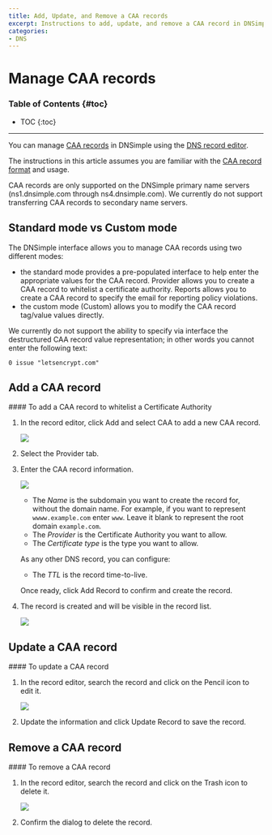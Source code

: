```yaml
---
title: Add, Update, and Remove a CAA records
excerpt: Instructions to add, update, and remove a CAA record in DNSimple.
categories:
- DNS
---
```


# Manage CAA records

### Table of Contents {#toc}

* TOC
{:toc}

---

You can manage [CAA records](/articles/caa-record) in DNSimple using the [DNS record editor](/articles/record-editor).

The instructions in this article assumes you are familiar with the [CAA record format](/articles/caa-record#caa-record-format) and usage.

<note>
CAA records are only supported on the DNSimple primary name servers (ns1.dnsimple.com through ns4.dnsimple.com). We currently do not support transferring CAA records to secondary name servers.
</note>

## Standard mode vs Custom mode

The DNSimple interface allows you to manage CAA records using two different modes:

- the standard mode provides a pre-populated interface to help enter the appropriate values for the CAA record. <label>Provider</label> allows you to create a CAA record to whitelist a certificate authority. <label>Reports</label> allows you to create a CAA record to specify the email for reporting policy violations.
- the custom mode (<label>Custom</label>) allows you to modify the CAA record tag/value values directly.

We currently do not support the ability to specify via interface the destructured CAA record value representation; in other words you cannot enter the following text:

    0 issue "letsencrypt.com"


## Add a CAA record

<div class="section-steps" markdown="1">
#### To add a CAA record to whitelist a Certificate Authority

1.  In the record editor, click <label>Add</label> and select <label>CAA</label> to add a new CAA record.

    ![](/files/record-caa-create-select.png)

1.  Select the <label>Provider</label> tab.

1.  Enter the CAA record information.

    ![](/files/record-caa-create-new.png)

    - The _Name_ is the subdomain you want to create the record for, without the domain name. For example, if you want to represent `wwww.example.com` enter `www`. Leave it blank to represent the root domain `example.com`.
    - The _Provider_ is the Certificate Authority you want to allow.
    - The _Certificate type_ is the type you want to allow.

    As any other DNS record, you can configure:

    - The _TTL_ is the record time-to-live.

    Once ready, click <label>Add Record</label> to confirm and create the record.

1.  The record is created and will be visible in the record list.

    ![](/files/record-caa-item.png)

</div>


## Update a CAA record

<div class="section-steps" markdown="1">
#### To update a CAA record

1.  In the record editor, search the record and click on the Pencil icon to edit it.

    ![](/files/record-caa-item-edit.png)

1.  Update the information and click <label>Update Record</label> to save the record.
</div>


## Remove a CAA record

<div class="section-steps" markdown="1">
#### To remove a CAA record

1.  In the record editor, search the record and click on the Trash icon to delete it.

    ![](/files/record-url-item-delete.png)

1.  Confirm the dialog to delete the record.
</div>
